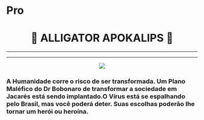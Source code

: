 # Pro

<div align="center">

#  :crocodile: ALLIGATOR APOKALIPS :crocodile:

</div>

---
---
<div align="center">

![](capa.jpg)
</div>

### A Humanidade corre o risco de ser transformada. Um Plano Maléfico do Dr Bobonaro de transformar a sociedade em Jacarés está sendo implantado.O Vírus está se espalhando pelo Brasil, mas você poderá deter. Suas escolhas poderão lhe tornar um herói ou heroína.







